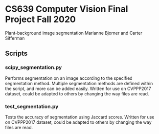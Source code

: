 # CS639 Computer Vision Final Project Fall 2020
Plant-background image segmentation
Marianne Bjorner and Carter Sifferman

## Scripts
### scipy_segmentation.py
Performs segmentation on an image according to the specified segmentation method. Multiple segmentation methods are defined within the script, and more can be added easily. Written for use on CVPPP2017 dataset, could be adapted to others by changing the way files are read.

### test_segmentation.py
Tests the accuracy of segmentation using Jaccard scores. Written for use on CVPPP2017 dataset, could be adapted to others by changing the way files are read.